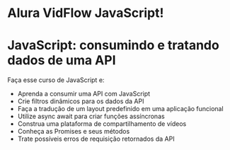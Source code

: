 # Alura VidFlow JavaScript!

# JavaScript: consumindo e tratando dados de uma API
Faça esse curso de JavaScript e:
- Aprenda a consumir uma API com JavaScript
- Crie filtros dinâmicos para os dados da API
- Faça a tradução de um layout predefinido em uma aplicação funcional
- Utilize async await para criar funções assíncronas
- Construa uma plataforma de compartilhamento de vídeos
- Conheça as Promises e seus métodos
- Trate possíveis erros de requisição retornados da API
